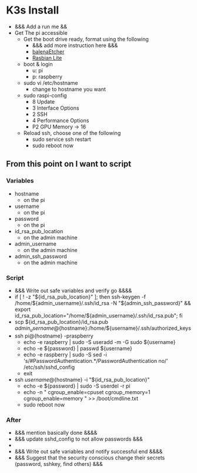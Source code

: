 # K3s Install

* &&& Add a run me &&
* Get The pi accessible
  * Get the boot drive ready, format using the following
    * &&& add more instruction here &&&
    * [balenaEtcher](https://www.balena.io/etcher/)
    * [Rasbian Lite](https://www.raspberrypi.org/software/operating-systems/)
  * boot & login
    * u: pi
    * p: raspberry
  * sudo vi /etc/hostname
    * change to hostname you want
  * sudo raspi-config
    * 8 Update
    * 3 Interface Options
    * 2 SSH
    * 4 Performance Options
    * P2 GPU Memory -> 16
  * Reload ssh, choose one of the following
    * sudo service ssh restart
    * sudo reboot now

## From this point on I want to script

### Variables

* hostname
  * on the pi
* username
  * on the pi
* password
  * on the pi
* id_rsa_pub_location
  * on the admin machine
* admin_username
  * on the admin machine
* admin_ssh_password
  * on the admin machine

### Script

* &&& Write out safe variables and verify go &&&&
* if [ ! -z "${id_rsa_pub_location}" ]; then ssh-keygen -f /home/${admin_username}/.ssh/id_rsa -N "${admin_ssh_password}" && export id_rsa_pub_location="/home/${admin_username}/.ssh/id_rsa.pub"; fi
* scp ${id_rsa_pub_location}/id_rsa.pub ${admin_username}@${hostname}:/home/${username}/.ssh/authorized_keys
* ssh pi@{hostname} -praspberry
  * echo -e raspberry | sudo -S useradd -m -G sudo ${username}
  * echo -e ${password} | passwd ${username}
  * echo -e raspberry | sudo -S sed -i 's/#PasswordAuthentication.*/PasswordAuthentication no/' /etc/ssh/sshd_config
  * exit
* ssh ${username}@${hostname} -i "${id_rsa_pub_location}"
  * echo -e ${password} | sudo -S userdel -r pi
  * echo -n " cgroup_enable=cpuset cgroup_memory=1 cgroup_enable=memory " >> /boot/cmdline.txt
  * sudo reboot now

### After

* &&& mention basically done &&&&
* &&& update sshd_config to not allow passwords &&&
* 
* &&& Write out safe variables and notify successful end &&&&
* &&& Suggest that the security conscious change their secrets (password, sshkey, find others) &&&
